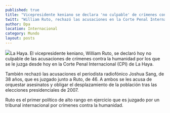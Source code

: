 ```yaml
---
published: true
title: "Vicepresidente keniano se declara 'no culpable' de crímenes contra la humanidad"
twitt: "William Ruto, rechazó las acusaciones en la Corte Penal Internacional (CPI) de La Haya."
author: Dpa
location: Internacional
category: Mundo
layout: posts
---
```


![](http://i.imgur.com/WjpL9y8m.jpg)La Haya. El vicepresidente keniano, William Ruto, se declaró hoy no culpable de las acusaciones de crímenes contra la humanidad por los que se le juzga desde hoy en la Corte Penal Internacional (CPI) de La Haya.

También rechazó las acusaciones el periodista radiofónico Joshua Sang, de 38 años, que es juzgado junto a Ruto, de 46. A ambos se les acusa de orquestar asesinatos y obligar el desplazamiento de la población tras las elecciones presidenciales de 2007.

Ruto es el primer político de alto rango en ejercicio que es juzgado por un tribunal internacional por crímenes contra la humanidad.

